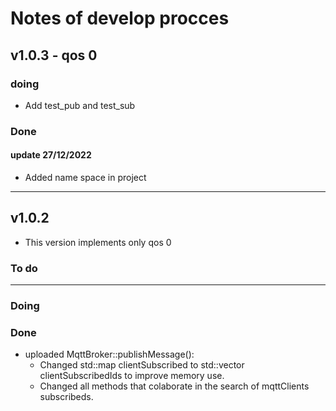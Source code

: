 # Notes of develop procces

## v1.0.3 - qos 0

### doing

* Add test_pub and test_sub

### Done

#### update 27/12/2022

* Added name space in project 


---

## v1.0.2

* This version implements only qos 0

### To do

---

### Doing

### Done

* uploaded MqttBroker::publishMessage():
  * Changed std::map clientSubscribed to std::vector clientSubscribedIds to improve memory use.
  * Changed all methods that colaborate in the search of mqttClients subscribeds.

